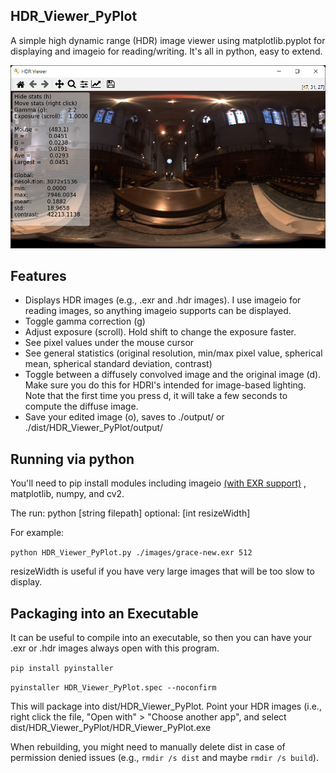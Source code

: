 ## HDR_Viewer_PyPlot
A simple high dynamic range (HDR) image viewer using matplotlib.pyplot for displaying and imageio for reading/writing. It's all in python, easy to extend. 

![alt text](https://github.com/chalmersgit/HDR_Viewer_PyPlot/blob/master/HDR_Viewer_PyPlot_Example.png?raw=true)

## Features
- Displays HDR images (e.g., .exr and .hdr images). I use imageio for reading images, so anything imageio supports can be displayed.
- Toggle gamma correction (g)
- Adjust exposure (scroll). Hold shift to change the exposure faster.
- See pixel values under the mouse cursor
- See general statistics (original resolution, min/max pixel value, spherical mean, spherical standard deviation, contrast)
- Toggle between a diffusely convolved image and the original image (d). Make sure you do this for HDRI's intended for image-based lighting. Note that the first time you press d, it will take a few seconds to compute the diffuse image.
- Save your edited image (o), saves to ./output/ or ./dist/HDR_Viewer_PyPlot/output/

## Running via python
You'll need to pip install modules including imageio [(with EXR support)](https://imageio.readthedocs.io/en/v2.8.0/format_exr-fi.html)
, matplotlib, numpy, and cv2.

The run:
python [string filepath] optional: [int resizeWidth]

For example:

`python HDR_Viewer_PyPlot.py ./images/grace-new.exr 512`

resizeWidth is useful if you have very large images that will be too slow to display.

## Packaging into an Executable
It can be useful to compile into an executable, so then you can have your .exr or .hdr images always open with this program.

`pip install pyinstaller`

`pyinstaller HDR_Viewer_PyPlot.spec --noconfirm`

This will package into dist/HDR_Viewer_PyPlot. Point your HDR images (i.e., right click the file, "Open with" > "Choose another app", and select dist/HDR_Viewer_PyPlot/HDR_Viewer_PyPlot.exe

When rebuilding, you might need to manually delete dist in case of permission denied issues (e.g., `rmdir /s dist` and maybe `rmdir /s build`).
